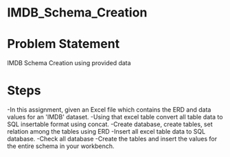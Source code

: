 # IMDB_Schema_Creation


# Problem Statement
IMDB Schema Creation using provided data

# Steps
-In this assignment, given an Excel file which contains the ERD and data values for an 'IMDB' dataset. 
-Using that excel table convert all table data to SQL insertable format using concat.
-Create database, create tables, set relation among the tables using ERD
-Insert all excel table data to SQL database.
-Check all database
-Create the tables and insert the values for the entire schema in your workbench. 
